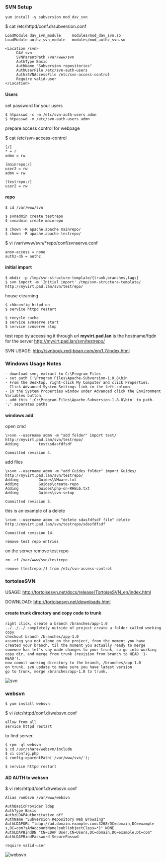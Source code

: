 ### SVN Setup 

```
yum install -y subversion mod_dav_svn
```


$ cat /etc/httpd/conf.d/subversion.conf
```
LoadModule dav_svn_module     modules/mod_dav_svn.so
LoadModule authz_svn_module   modules/mod_authz_svn.so

<Location /svn>
     DAV svn
     SVNParentPath /var/www/svn
     AuthType Basic
     AuthName "Subversion repositories"
     AuthUserFile /etc/svn-auth-users
     AuthzSVNAccessFile /etc/svn-access-control
     Require valid-user
</Location>
```

#### Users

set password for your users
```
$ htpasswd -c -m /etc/svn-auth-users admn
$ htpasswd -m /etc/svn-auth-users admn
```

prepare access control for webpage

$ cat /etc/svn-access-control
```
[/]
* = r
admn = rw

[mainrepo:/]
user2 = rw
admn = rw

[testrepo:/]
user2 = rw
```

#### repo

```
$ cd /var/www/svn

$ svnadmin create testrepo
$ svnadmin create mainrepo

$ chown -R apache.apache mainrepo/
$ chown -R apache.apache testrepo/
```

$ vi /var/www/svn/*repo/conf/svnserve.conf 
```
anon-access = none
authz-db = authz
```

#### initial import
```
$ mkdir -p /tmp/svn-structure-template/{trunk,branches,tags}
$ svn import -m 'Initial import' /tmp/svn-structure-template/ http://myvirt.pad.lan/svn/testrepo/
```

house clearning
```
$ chkconfig httpd on
$ service httpd restart

$ recycle cache
$ service svnserve start
$ service svnserve stop
```

test repo by accessing it through url
**myvirt.pad.lan** is the hostname/fqdn for the server
http://myvirt.pad.lan/svn/testrepo/

SVN USAGE: http://svnbook.red-bean.com/en/1.7/index.html 

### Windows Usage Notes 
```
- download svn, extract to C:\Program Files
- set path C:\Program Files\Apache-Subversion-1.8.8\bin
- From the Desktop, right-click My Computer and click Properties.
- Click Advanced System Settings link in the left column.
- In the System Properties window under Advanced click the Environment Variables button.
- add this ';C:\Program Files\Apache-Subversion-1.8.8\bin' to path. ';' separates paths
```

#### windows add
open cmd
```
\>svn --username admn -m "add folder" import test/ http://myvirt.pad.lan/svn/testrepo/
Adding         test\sdasfdfsdf

Committed revision 4.
```

add files 
```
\>svn --username admn -m "add Guides folder" import Guides/ http://myvirt.pad.lan/svn/testrepo/
Adding         Guides\VMware.txt
Adding         Guides\create-repo
Adding         Guides\php-on-RHEL6.txt
Adding         Guides\svn-setup

Committed revision 5.
```

this is an example of a delete
```
\>svn --username admn -m "delete sdasfdfsdf file" delete http://myvirt.pad.lan/svn/testrepo/sdasfdfsdf

Committed revision 14.

remove test repo entries 
```

on the server remove test repo
```
rm -rf /var/www/svn/testrepo

remove [testrepo:/] from /etc/svn-access-control
```

### tortoiseSVN

USAGE: http://tortoisesvn.net/docs/release/TortoiseSVN_en/index.html

DOWNLOAD: http://tortoisesvn.net/downloads.html

#### create trunk directory and copy code to trunk
```
right click, create a branch /branches/app-1.0
../../../ completely outside of project create a folder called working copy
checkout branch /branches/app-1.0
assuming you not alone on the project, from the moment you have created your branch, til the moment you actually ready to merge someone has let's say made changes to your trunk, so go into working copy dir, and merge from trunk (revision from branch to HEAD '1-HEAD'). 
now commit working directory to the branch, /branches/app-1.0
on trunk, svn update to make sure you have latest version
go to trunk, merge /branches/app-1.0 to trunk. 
```

![svn]("https://dl.dropboxusercontent.com/u/1567633/github/svn/svn.PNG:)

### websvn

```
$ yum install websvn
```

$ vi /etc/httpd/conf.d/websvn.conf
```
allow from all
service httpd restart
```

to find server. 
```
$ rpm -ql websvn
$ cd /usr/share/websvn/include
$ vi config.php 
$ config->parentPath('/var/www/svn/');

$ service httpd restart
```

#### AD AUTH to websvn

$ vi /etc/httpd/conf.d/websvn.conf
```
Alias /websvn /var/www/websvn
 
AuthBasicProvider ldap
AuthType Basic
AuthzLDAPAuthoritative off
AuthName "Subversion Repository Web Browsing"
AuthLDAPURL "ldap://ad.domain.example.com:3268/DC=domain,DC=example
s,DC=com?sAMAccountName?sub?(objectClass=*)" NONE
AuthLDAPBindDN "CN=LDAP User,CN=Users,DC=domain,DC=example,DC=com"
AuthLDAPBindPassword SecurePasswd
 
require valid-user
```

![websvn]("https://dl.dropboxusercontent.com/u/1567633/github/svn/websvn.PNG:)